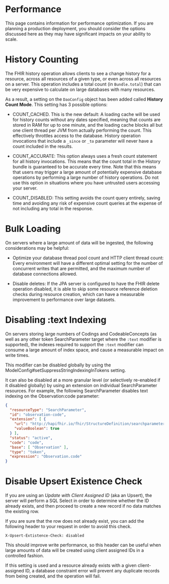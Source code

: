 # Performance

This page contains information for performance optimization. If you are planning a production deployment, you should consider the options discussed here as they may have significant impacts on your ability to scale.

# History Counting

The FHIR history operation allows clients to see a change history for a resource, across all resources of a given type, or even across all resources on a server. This operation includes a total count (in `Bundle.total`) that can be very expensive to calculate on large databases with many resources.

As a result, a setting on the `DaoConfig` object has been added called **History Count Mode**. This setting has 3 possible options:

* COUNT_CACHED. This is the new default: A loading cache will be used for history counts without any dates specified, meaning that counts are stored in RAM for up to one minute, and the loading cache blocks all but one client thread per JVM from actually performing the count. This effectively throttles access to the database. History operation invocations that include a `_since` or `_to` parameter will never have a count included in the results.
  
* COUNT_ACCURATE: This option always uses a fresh count statement for all history invocations. This means that the count total in the History bundle is guaranteed to be accurate every time. Note that this means that users may trigger a large amount of potentially expensive database operations by performing a large number of history operations. Do not use this option in situations where you have untrusted users accessing your server.
  
* COUNT_DISABLED: This setting avoids the count query entirely, saving time and avoiding any risk of expensive count queries at the expense of not including any total in the response.


# Bulk Loading

On servers where a large amount of data will be ingested, the following considerations may be helpful:

* Optimize your database thread pool count and HTTP client thread count: Every environment will have a different optimal setting for the number of concurrent writes that are permitted, and the maximum number of database connections allowed. 

* Disable deletes: If the JPA server is configured to have the FHIR delete operation disabled, it is able to skip some resource reference deletion checks during resource creation, which can have a measurable improvement to performance over large datasets. 

# Disabling :text Indexing

On servers storing large numbers of Codings and CodeableConcepts (as well as any other token SearchParameter target where the `:text` modifier is supported), the indexes required to support the `:text` modifier can consume a large amount of index space, and cause a measurable impact on write times.

This modifier can be disabled globally by using the ModelConfig#setSuppressStringIndexingInTokens setting.

It can also be disabled at a more granular level (or selectively re-enabled if it disabled globally) by using an extension on individual SearchParameter resources. For example, the following SearchParameter disables text indexing on the Observation:code parameter:

```json
{
  "resourceType": "SearchParameter",
  "id": "observation-code",
  "extension": [ {
    "url": "http://hapifhir.io/fhir/StructureDefinition/searchparameter-token-suppress-text-index",
    "valueBoolean": true
  } ],
  "status": "active",
  "code": "code",
  "base": [ "Observation" ],
  "type": "token",
  "expression": "Observation.code"
}
```

# Disable Upsert Existence Check

If you are using an *Update with Client Assigned ID* (aka an Upsert), the server will perform a SQL Select in order to determine whether the ID already exists, and then proceed to create a new record if no data matches the existing row.

If you are sure that the row does not already exist, you can add the following header to your request in order to avoid this check.

```http
X-Upsert-Extistence-Check: disabled
```

This should improve write performance, so this header can be useful when large amounts of data will be created using client assigned IDs in a controlled fashion.

If this setting is used and a resource already exists with a given client-assigned ID, a database constraint error will prevent any duplicate records from being created, and the operation will fail.
